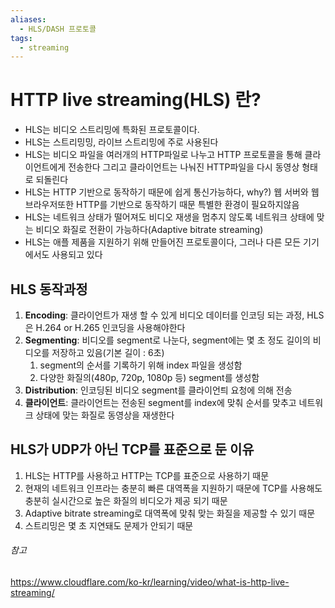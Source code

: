 ```yaml
---
aliases:
  - HLS/DASH 프로토콜
tags:
  - streaming
---
```

# HTTP live streaming(HLS) 란?
* HLS는 비디오 스트리밍에 특화된 프로토콜이다.
* HLS는 스트리밍밍, 라이브 스트리밍에 주로 사용된다
* HLS는 비디오 파일을 여러개의 HTTP파일로 나누고 HTTP 프로토콜을 통해 클라이언트에게 전송한다 그리고 클라이언트는 나눠진 HTTP파일을 다시 동영상 형태로 되돌린다
* HLS는 HTTP 기반으로 동작하기 때문에 쉽게 통신가능하다,
  why?) 웹 서버와 웹 브라우저또한 HTTP를 기반으로 동작하기 때문 특별한 환경이 필요하지않음
* HLS는 네트워크 상태가 떨어져도 비디오 재생을 멈추지 않도록 네트워크 상태에 맞는 비디오 화질로 전환이 가능하다(Adaptive bitrate streaming)
* HLS는 애플 제품을 지원하기 위해 만들어진 프로토콜이다, 그러나 다른 모든 기기에서도 사용되고 있다
## HLS 동작과정
1. **Encoding**: 클라이언트가 재생 할 수 있게 비디오 데이터를 인코딩 되는 과정, HLS은 H.264 or H.265 인코딩을 사용해야한다
2. **Segmenting**: 비디오를 segment로 나눈다, segment에는 몇 초 정도 길이의 비디오를 저장하고 있음(기본 길이 : 6초)
	1. segment의 순서를 기록하기 위해 index 파일을 생성함
	2. 다양한 화질의(480p, 720p, 1080p 등) segment를 생성함
3. **Distribution**: 인코딩된 비디오 segment를 클라이언틔 요청에 의해 전송
4. **클라이언트**: 클라이언트는 전송된 segment를 index에 맞춰 순서를 맞추고 네트워크 상태에 맞는 화질로 동영상을 재생한다
## HLS가 UDP가 아닌 TCP를 표준으로 둔 이유
1. HLS는 HTTP를 사용하고 HTTP는 TCP를 표준으로 사용하기 때문
2. 현재의 네트워크 인프라는 충분히 빠른 대역폭을 지원하기 때문에 TCP를 사용해도 충분히 실시간으로 높은 화질의 비디오가 제공 되기 때문
3. Adaptive bitrate streaming로 대역폭에 맞춰 맞는 화질을 제공할 수 있기 때문
4. 스트리밍은 몇 초 지연돼도 문제가 안되기 때문
###### 참고
https://www.cloudflare.com/ko-kr/learning/video/what-is-http-live-streaming/